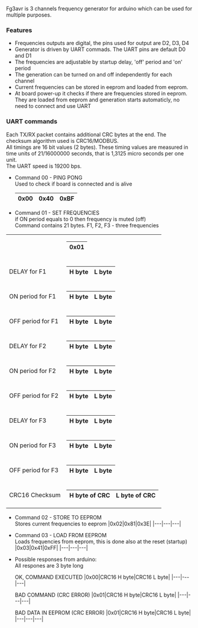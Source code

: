 Fg3avr is 3 channels frequency generator for arduino which can be used for multiple purposes. 

### Features

* Frequencies outputs are digital, the pins used for output are D2, D3, D4
* Generator is driven by UART commads. The UART pins are default D0 and D1
* The frequencies are adjustable by startup delay, 'off' period and 'on' period
* The generation can be turned on and off independently for each channel
* Current frequencies can be stored in eeprom and loaded from eeprom.
* At board power-up it checks if there are frequencies stored in eeprom. They are loaded from eeprom and generation starts automaticly, no need to connect and use UART

### UART commands

Each TX/RX packet contains additional CRC bytes at the end. The checksum algorithm used is CRC16/MODBUS.  
All timings are 16 bit values (2 bytes). These timing values are measured in time units of 21/16000000 seconds, that is 1,3125 micro seconds per one unit.   
The UART speed is 19200 bps.   

* Command 00 - PING PONG  
  Used to check if board is connected and is alive
  
  |0x00|0x40|0xBF|  
  |---|---|---|
  
* Command 01 - SET FREQUENCIES  
  if ON period equals to 0 then frequency is muted (off)  
  Command contains 21 bytes. F1, F2, F3 - three frequencies  

<table>
<tr>
     <td>   </td>
    <td>
        
|0x01|
|---|
        
</tr>
<tr>
    <td>DELAY for F1</td>
    <td>
        
|H byte |L byte|
|---|---|

</tr>
<tr>
    <td>ON period for F1</td>
    <td>
        
|H byte |L byte|
|---|---|

</tr>
<tr>
    <td>OFF period for F1</td>
    <td>
        
|H byte |L byte|
|---|---|

</tr>
<tr>
    <td>DELAY for F2</td>
    <td>
        
|H byte |L byte|
|---|---|

</tr>
<tr>
    <td>ON period for F2</td>
    <td>
        
|H byte |L byte|
|---|---|

</tr>
<tr>
    <td>OFF period for F2</td>
    <td>
        
|H byte |L byte|
|---|---|

</tr>
<tr>
    <td>DELAY for F3</td>
    <td>
        
|H byte |L byte|
|---|---|

</tr>
<tr>
    <td>ON period for F3</td>
    <td>
        
|H byte |L byte|
|---|---|

</tr>
<tr>
    <td>OFF period for F3</td>
    <td>
        
|H byte |L byte|
|---|---|

</tr>

<tr>
    <td>CRC16 Checksum</td>
    <td>
        
|H byte of CRC|L byte of CRC|
|---|---|

</tr>

</table>
   

* Command 02 - STORE TO EEPROM  
  Stores current frequencies to eeprom
  |0x02|0x81|0x3E|
  |---|---|---|

* Command 03 - LOAD FROM EEPROM  
  Loads frequencies from eeprom, this is done also at the reset (startup)
  |0x03|0x41|0xFF|
  |---|---|---|

* Possible responses from arduino:  
  All respones are 3 byte long
  
  OK, COMMAND EXECUTED
  |0x00|CRC16 H byte|CRC16 L byte|
  |---|---|---|

  BAD COMMAND (CRC ERROR)
  |0x01|CRC16 H byte|CRC16 L byte|
  |---|---|---|

  BAD DATA IN EEPROM (CRC ERROR)
  |0x01|CRC16 H byte|CRC16 L byte|
  |---|---|---|
